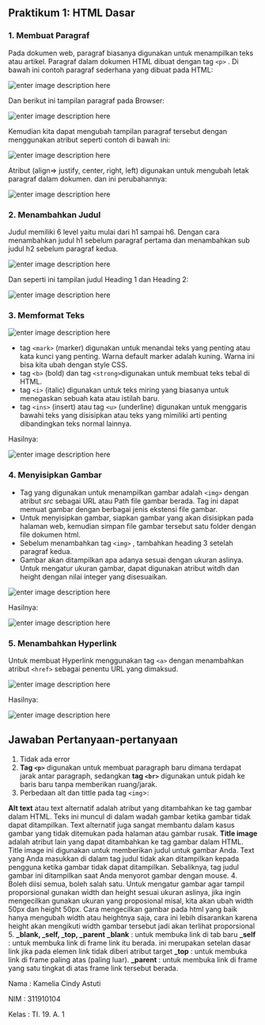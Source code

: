 ## Praktikum 1: HTML Dasar

### 1. Membuat Paragraf
Pada dokumen web, paragraf biasanya digunakan untuk menampilkan teks atau artikel. Paragraf dalam dokumen HTML dibuat dengan tag `<p>` .
Di bawah ini contoh paragraf sederhana yang dibuat pada HTML:

![enter image description here](https://github.com/kameliacindy/Lab1Web/blob/main/img/kodepar1.PNG)

Dan berikut ini tampilan paragraf pada Browser:

![enter image description here](https://github.com/kameliacindy/Lab1Web/blob/main/img/paragraf1.PNG)

Kemudian kita dapat mengubah tampilan paragraf tersebut dengan menggunakan atribut seperti contoh di bawah ini:

![enter image description here](https://github.com/kameliacindy/Lab1Web/blob/main/img/kodepar2.PNG)

Atribut (align=> justify, center, right, left) digunakan untuk mengubah letak paragraf dalam dokumen.
dan ini perubahannya:

![enter image description here](https://github.com/kameliacindy/Lab1Web/blob/main/img/paragraf2.PNG)

### 2. Menambahkan Judul
Judul memiliki 6 level yaitu mulai dari h1 sampai h6. Dengan cara  menambahkan judul h1 sebelum paragraf pertama dan menambahkan sub judul h2 sebelum paragraf kedua.

![enter image description here](https://github.com/kameliacindy/Lab1Web/blob/main/img/kodejudul.PNG)

 Dan seperti ini tampilan judul Heading 1 dan Heading 2:
 
 ![enter image description here](https://github.com/kameliacindy/Lab1Web/blob/main/img/judul.PNG)
 
### 3. Memformat Teks

![enter image description here](https://github.com/kameliacindy/Lab1Web/blob/main/img/kodeformat.PNG)

 - tag `<mark>` (marker) digunakan untuk menandai teks yang penting atau kata kunci yang penting. Warna default marker adalah kuning. Warna ini bisa kita ubah dengan style CSS.
 - tag `<b>` (bold) dan tag `<strong>`digunakan untuk membuat teks tebal di HTML.
 - tag `<i>` (italic) digunakan untuk teks miring yang biasanya untuk menegaskan sebuah kata atau istilah baru.
 - tag `<ins>` (insert) atau tag `<u>` (underline) digunakan untuk menggaris bawahi teks yang disisipkan atau teks yang mimiliki arti penting dibandingkan teks normal lainnya.
 
 Hasilnya:
 
 ![enter image description here](https://github.com/kameliacindy/Lab1Web/blob/main/img/format.PNG)

### 4. Menyisipkan Gambar

 - Tag yang digunakan untuk menampilkan gambar adalah `<img>` dengan atribut _src_ sebagai URL atau Path file gambar berada. Tag ini dapat memuat gambar dengan berbagai jenis ekstensi file gambar.
 - Untuk menyisipkan gambar, siapkan gambar yang akan disisipkan pada halaman web, kemudian simpan file gambar tersebut satu folder dengan file dokumen html. 
 - Sebelum menambahkan tag `<img>` , tambahkan heading 3 setelah paragraf kedua.
 - Gambar akan ditampilkan apa adanya sesuai dengan ukuran aslinya. Untuk mengatur ukuran gambar, dapat digunakan atribut witdh dan height dengan nilai integer yang disesuaikan.
 
 ![enter image description here](https://github.com/kameliacindy/Lab1Web/blob/main/img/kodesisip.PNG)
 
Hasilnya:

![enter image description here](https://github.com/kameliacindy/Lab1Web/blob/main/img/sisipgambar.PNG)

### 5. Menambahkan Hyperlink
Untuk membuat Hyperlink menggunakan tag `<a>` dengan menambahkan atribut `<href>` sebagai penentu URL yang dimaksud.

![enter image description here](https://github.com/kameliacindy/Lab1Web/blob/main/img/kodelink.PNG)

Hasilnya:

![enter image description here](https://github.com/kameliacindy/Lab1Web/blob/main/img/link.PNG)


## Jawaban Pertanyaan-pertanyaan
1. Tidak ada error
2. **Tag `<p>`** digunakan untuk membuat paragraph baru dimana terdapat jarak antar paragraph, sedangkan **tag `<br>`** digunakan untuk pidah ke baris baru tanpa memberikan ruang/jarak.
3. Perbedaan alt dan tittle pada tag `<img`>:

**Alt text** atau text alternatif adalah atribut yang ditambahkan ke tag gambar dalam HTML. Teks ini muncul di dalam wadah gambar ketika gambar tidak dapat ditampilkan. Text alternatif juga sangat membantu dalam kasus gambar yang tidak ditemukan pada halaman atau gambar rusak.
**Title image** adalah atribut lain yang dapat ditambahkan ke tag gambar dalam HTML. Title image ini digunakan untuk memberikan judul untuk gambar Anda. Text yang Anda masukkan di dalam tag judul tidak akan ditampilkan kepada pengguna ketika gambar tidak dapat ditampilkan. Sebaliknya, tag judul gambar ini ditampilkan saat Anda menyorot gambar dengan mouse.
4. Boleh diisi semua, boleh salah satu.
   Untuk mengatur gambar agar tampil proporsional gunakan width dan height sesuai ukuran aslinya, jika ingin mengecilkan gunakan ukuran yang proposional misal, kita akan ubah      width 50px dan height 50px.
   Cara mengecilkan gambar pada html yang baik hanya mengubah width atau heightnya saja, cara ini lebih disarankan karena height akan mengikuti width gambar tersebut jadi akan      terlihat proporsional
5. **_blank, _self, _top, _parent**
**_blank** : untuk membuka link di tab baru
**_self** : untuk membuka link di frame link itu berada. ini merupakan setelan dasar link jika pada elemen link tidak diberi atribut target
**_top** : untuk membuka link di frame paling atas (paling luar).
**_parent** : untuk membuka link di frame yang satu tingkat di atas frame link tersebut berada.


Nama	: Kamelia Cindy Astuti

NIM	: 311910104

Kelas	: TI. 19. A. 1


